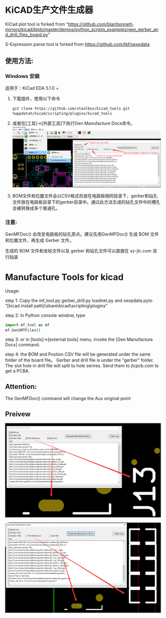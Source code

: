 
# KiCAD生产文件生成器

KiCad plot tool is forked from "https://github.com/blairbonnett-mirrors/kicad/blob/master/demos/python_scripts_examples/gen_gerber_and_drill_files_board.py"

S-Expression parse tool is forked from https://github.com/tkf/sexpdata

## 使用方法:

### Windows 安装

适用于：KiCad EDA 5.1.0 +

1. 下载插件，使用以下命令
   
   ```
   git clone https://github.com/xtoolbox/kicad_tools.git %appdata%/kicad/scripting/plugins/kicad_tools
   ```

2. 或者在[工具]->[外部工具]下执行Gen Manufacture Docs命令。
    ![desc](desc.png)

3. BOM文件和位置文件会以CSV格式存放在电路板相同目录下，gerber和钻孔文件放在电路板目录下的gerber目录中。通过此方法生成的钻孔文件中的槽孔会被转换成多个普通孔。

### 注意:

GenMFDoc() 会改变电路板的钻孔原点。建议先用GenMFDoc() 生成 BOM 文件和位置文件，再生成 Gerber 文件。

生成的 BOM 文件和坐标文件以及 gerber 和钻孔文件可以直接在 sz-jlc.com 进行贴装


# Manufacture Tools for kicad

Usage:

step 1: Copy the mf_tool.py gerber_drill.py loadnet.py and sexpdata.pyto “[kicad install path]\share\kicad\scripting\plugins”

step 2: In Python console window, type 
```python
import mf_tool as mf
mf.GenSMTFiles()
```

step 3: or in [tools]->[external tools] menu, invoke the [Gen Manufacture Docs] command.

step 4: the BOM and Postion CSV file will be generated under the same folder of the board file。 Gerber and drill file is under the "gerber" folder. The slot hole in drill file will split to hole serires. Send them to jlcpcb.com to get a PCBA.

## Attention:

The GenMFDoc() command will change the Aux original point

## Preivew


![holes_with_ref](holes_with_ref.png)


![slot_without_ref](slot_without_ref.png)
